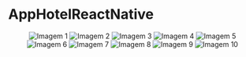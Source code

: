 # AppHotelReactNative
<div align="center">
  <img src="https://user-images.githubusercontent.com/83254191/276341257-0ac60927-cf62-41ce-acef-92d4fb90cddf.jpg" alt="Imagem 1" />
  <img  src="https://user-images.githubusercontent.com/83254191/276341222-b2c202a8-42a4-433d-bd03-75be058b7a70.jpg" alt="Imagem 2" />
  <img  src="https://user-images.githubusercontent.com/83254191/276341228-a50bb097-b992-4de6-8ac9-99af8289b1f4.jpg" alt="Imagem 3" />
  <img  src="https://user-images.githubusercontent.com/83254191/276341231-6839d595-ad6a-4106-ad6c-55f10bd408d4.jpg" alt="Imagem 4" />
  <img  src="https://user-images.githubusercontent.com/83254191/276341233-5d7e53  51-d737-4e6d-9471-7b541a3180f8.jpg" alt="Imagem 5" />
  <img  src="https://user-images.githubusercontent.com/83254191/276341236-e0fcd992-9c9e-4129-94c0-ae417c769d2b.jpg" alt="Imagem 6" />
  <img  src="https://user-images.githubusercontent.com/83254191/276341239-19adcedd-d086-4536-b938-cb4a0e253997.jpg" alt="Imagem 7" />
  <img  src="https://user-images.githubusercontent.com/83254191/276341243-ee50b9a4-0047-4d71-8821-d6ee3883eccb.jpg" alt="Imagem 8" />
  <img src="https://user-images.githubusercontent.com/83254191/276341251-eb326a54-cfe2-4403-9a0e-a9f98ec73b5d.jpg" alt="Imagem 9" />
  <img  src="https://user-images.githubusercontent.com/83254191/276341254-f4ee6724-ae72-456d-9228-8d945b4b299c.jpg" alt="Imagem 10" />
</div>

